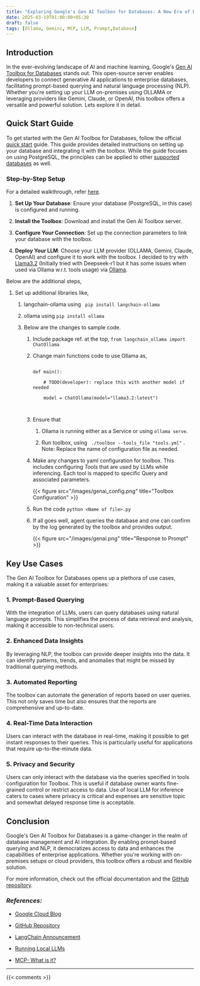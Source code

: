 ```yaml
---
title: "Exploring Google's Gen AI Toolbox for Databases: A New Era of Database Querying"
date: 2025-03-19T01:00:00+05:30
draft: false
tags: [Ollama, Gemini, MCP, LLM, Prompt,Database]
---
```




## Introduction
 

In the ever-evolving landscape of AI and machine learning, Google's [Gen AI Toolbox for Databases](https://googleapis.github.io/genai-toolbox) stands out. This open-source server enables developers to connect generative AI applications to enterprise databases, facilitating prompt-based querying and natural language processing (NLP). Whether you're setting up your LLM on-premises using OLLAMA or leveraging providers like Gemini, Claude, or OpenAI, this toolbox offers a versatile and powerful solution. Lets explore it in detail.

 

## Quick Start Guide

 

To get started with the Gen AI Toolbox for Databases, follow the official [quick start](https://googleapis.github.io/genai-toolbox/getting-started/local_quickstart) guide. This guide provides detailed instructions on setting up your database and integrating it with the toolbox. While the guide focuses on using PostgreSQL, the principles can be applied to other [supported databases](https://googleapis.github.io/genai-toolbox/resources/sources/)  as well.

 

### Step-by-Step Setup

 

For a detailed walkthrough, refer [here](https://googleapis.github.io/genai-toolbox/getting-started/local_quickstart/).

 

1. **Set Up Your Database**: Ensure your database (PostgreSQL, in this case) is configured and running.

2. **Install the Toolbox**: Download and install the Gen AI Toolbox server.

3. **Configure Your Connection**: Set up the connection parameters to link your database with the toolbox.

4. **Deploy Your LLM**: Choose your LLM provider (OLLAMA, Gemini, Claude, OpenAI) and configure it to work with the toolbox. I decided to try with [Llama3.2](https://ollama.com/library/llama3.2) (Initially tried with Deepseek-r1 but it has some issues when used via Ollama w.r.t. tools usage) via [Ollama](https://ollama.com/).

Below are the additional steps, 

   1.  Set up additional libraries like,

       1.  langchain-ollama using ``` pip install langchain-ollama```

       2.  ollama using ``` pip install ollama ```

       3.  Below are the changes to sample code.

           1.  Include package ref. at the top, ```from langchain_ollama import ChatOllama```

           2.  Change main functions code to use Ollama as,

                ```

                def main():

                    # TODO(developer): replace this with another model if needed

                    model = ChatOllama(model="llama3.2:latest")

 

                ```

           3. Ensure that

              1. Ollama is running either as a Service or using ``` ollama serve ```.

              2. Run toolbox, using ```  ./toolbox --tools_file "tools.yml" ``` . Note: Replace the name of configuration file as needed.

           4. Make any changes to yaml configuration for toolbox. This includes configuring *Tools* that are used by LLMs while inferencing. Each tool is mapped to specific Query and associated parameters.  

                {{< figure src="/images/genai_config.png" title="Toolbox Configuration" >}}
    

           5. Run the code ``` python <Name of file>.py ```

           6. If all goes well, agent queries the database and one can confirm by the log generated by the toolbox and provides output.

                {{< figure src="/images/genai.png" title="Response to Prompt" >}}
 

## Key Use Cases

 

The Gen AI Toolbox for Databases opens up a plethora of use cases, making it a valuable asset for enterprises:

 

### 1. Prompt-Based Querying

 

With the integration of LLMs, users can query databases using natural language prompts. This simplifies the process of data retrieval and analysis, making it accessible to non-technical users.

 

### 2. Enhanced Data Insights

 

By leveraging NLP, the toolbox can provide deeper insights into the data. It can identify patterns, trends, and anomalies that might be missed by traditional querying methods.

 

### 3. Automated Reporting

 

The toolbox can automate the generation of reports based on user queries. This not only saves time but also ensures that the reports are comprehensive and up-to-date.

 

### 4. Real-Time Data Interaction

 

Users can interact with the database in real-time, making it possible to get instant responses to their queries. This is particularly useful for applications that require up-to-the-minute data.

 

### 5. Privacy and Security

 
Users can only interact with the database via the queries specified in tools configuration for Toolbox. This is useful if database owner wants fine-grained control or restrict access to data. Use of local LLM for inference caters to cases where privacy is critical and expenses are sensitive topic and somewhat delayed response time is acceptable. 
 

## Conclusion

 

Google's Gen AI Toolbox for Databases is a game-changer in the realm of database management and AI integration. By enabling prompt-based querying and NLP, it democratizes access to data and enhances the capabilities of enterprise applications. Whether you're working with on-premises setups or cloud providers, this toolbox offers a robust and flexible solution.

 

For more information, check out the official documentation and the [GitHub repository](https://github.com/googleapis/genai-toolbox).

 

### *References:*

 

- [Google Cloud Blog](https://cloud.google.com/blog/products/ai-machine-learning/announcing-gen-ai-toolbox-for-databases-get-started-today/)

- [GitHub Repository](https://github.com/googleapis/genai-toolbox)

- [LangChain Announcement](https://www.timesofai.com/news/google-langchain-gen-ai-toolbox-for-databases/)

- [Running Local LLMs](https://spin.atomicobject.com/running-local-llms/)

- [MCP- What is it?](https://addyo.substack.com/p/mcp-what-it-is-and-why-it-matters)

---

{{< comments >}}